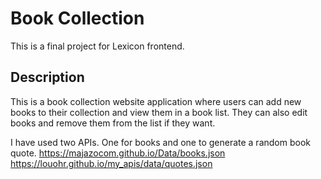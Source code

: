 # Book Collection

This is a final project for Lexicon frontend.

## Description

This is a book collection website application where users can add new books to their collection and view them in a book list. They can also edit books and remove them from the list if they want.

I have used two APIs. One for books and one to generate a random book quote.
https://majazocom.github.io/Data/books.json
https://louohr.github.io/my_apis/data/quotes.json
